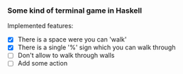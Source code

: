 
### Some kind of terminal game in Haskell 
Implemented features:
- [x] There is a space were you can 'walk'
- [x] There is a single '%' sign which you can walk through
- [ ] Don't allow to walk through walls
- [ ] Add some action
